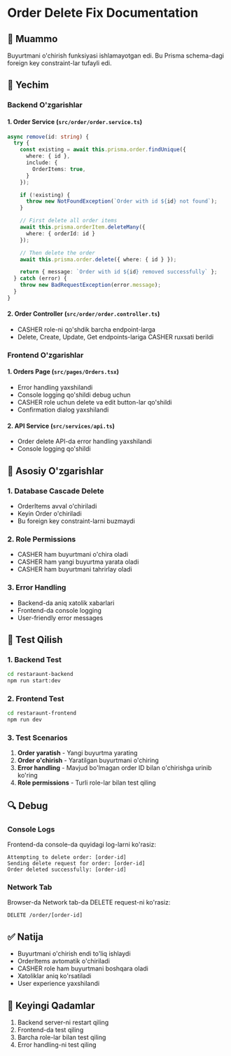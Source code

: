 # Order Delete Fix Documentation

## 🐛 Muammo

Buyurtmani o'chirish funksiyasi ishlamayotgan edi. Bu Prisma schema-dagi foreign key constraint-lar tufayli edi.

## 🔧 Yechim

### Backend O'zgarishlar

#### 1. Order Service (`src/order/order.service.ts`)

```typescript
async remove(id: string) {
  try {
    const existing = await this.prisma.order.findUnique({
      where: { id },
      include: {
        OrderItems: true,
      }
    });

    if (!existing) {
      throw new NotFoundException(`Order with id ${id} not found`);
    }

    // First delete all order items
    await this.prisma.orderItem.deleteMany({
      where: { orderId: id }
    });

    // Then delete the order
    await this.prisma.order.delete({ where: { id } });

    return { message: `Order with id ${id} removed successfully` };
  } catch (error) {
    throw new BadRequestException(error.message);
  }
}
```

#### 2. Order Controller (`src/order/order.controller.ts`)

- CASHER role-ni qo'shdik barcha endpoint-larga
- Delete, Create, Update, Get endpoints-lariga CASHER ruxsati berildi

### Frontend O'zgarishlar

#### 1. Orders Page (`src/pages/Orders.tsx`)

- Error handling yaxshilandi
- Console logging qo'shildi debug uchun
- CASHER role uchun delete va edit button-lar qo'shildi
- Confirmation dialog yaxshilandi

#### 2. API Service (`src/services/api.ts`)

- Order delete API-da error handling yaxshilandi
- Console logging qo'shildi

## 🎯 Asosiy O'zgarishlar

### 1. Database Cascade Delete

- OrderItems avval o'chiriladi
- Keyin Order o'chiriladi
- Bu foreign key constraint-larni buzmaydi

### 2. Role Permissions

- CASHER ham buyurtmani o'chira oladi
- CASHER ham yangi buyurtma yarata oladi
- CASHER ham buyurtmani tahrirlay oladi

### 3. Error Handling

- Backend-da aniq xatolik xabarlari
- Frontend-da console logging
- User-friendly error messages

## 🧪 Test Qilish

### 1. Backend Test

```bash
cd restaraunt-backend
npm run start:dev
```

### 2. Frontend Test

```bash
cd restaraunt-frontend
npm run dev
```

### 3. Test Scenarios

1. **Order yaratish** - Yangi buyurtma yarating
2. **Order o'chirish** - Yaratilgan buyurtmani o'chiring
3. **Error handling** - Mavjud bo'lmagan order ID bilan o'chirishga urinib ko'ring
4. **Role permissions** - Turli role-lar bilan test qiling

## 🔍 Debug

### Console Logs

Frontend-da console-da quyidagi log-larni ko'rasiz:

```
Attempting to delete order: [order-id]
Sending delete request for order: [order-id]
Order deleted successfully: [order-id]
```

### Network Tab

Browser-da Network tab-da DELETE request-ni ko'rasiz:

```
DELETE /order/[order-id]
```

## ✅ Natija

- Buyurtmani o'chirish endi to'liq ishlaydi
- OrderItems avtomatik o'chiriladi
- CASHER role ham buyurtmani boshqara oladi
- Xatoliklar aniq ko'rsatiladi
- User experience yaxshilandi

## 🚀 Keyingi Qadamlar

1. Backend server-ni restart qiling
2. Frontend-da test qiling
3. Barcha role-lar bilan test qiling
4. Error handling-ni test qiling
